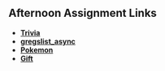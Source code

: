 ## Afternoon Assignment Links

* **[Trivia](https://github.com/DavidLiamB/Trivia)**
* **[gregslist_async](https://github.com/DavidLiamB/gregslist_async)**
* **[Pokemon](https://github.com/DavidLiamB/Pokemon)**
* **[Gift](https://github.com/DavidLiamB/Gift)**
